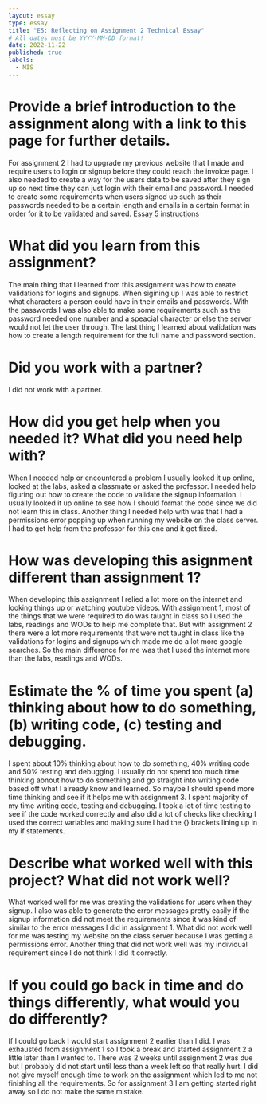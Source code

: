 ```yaml
---
layout: essay
type: essay
title: "E5: Reflecting on Assignment 2 Technical Essay"
# All dates must be YYYY-MM-DD format!
date: 2022-11-22
published: true
labels:
  - MIS
---
```


# Provide a brief introduction to the assignment along with a link to this page for further details.
For assignment 2 I had to upgrade my previous website that I made and require users to login or signup before they could reach the invoice page. I also needed to create a way for the users data to be saved after they sign up so next time they can just login with their email and password. I needed to create some requirements when users signed up such as their passwords needed to be a certain length and emails in a certain format in order for it to be validated and saved. 
[Essay 5 instructions](https://dport96.github.io/ITM352/morea/150.Assignment2/experience-Assignment2_retrospective.html)

# What did you learn from this assignment?
The main thing that I learned from this assignment was how to create validations for logins and signups. When sigining up I was able to restrict what characters a person could have in their emails and passwords. With the passwords I was also able to make some requirements such as the password needed one number and a speacial character or else the server would not let the user through. The last thing I learned about validation was how to create a length requirement for the full name and password section. 

# Did you work with a partner?
I did not work with a partner. 

# How did you get help when you needed it? What did you need help with?
When I needed help or encountered a problem I usually looked it up online, looked at the labs, asked a classmate or asked the professor. I needed help figuring out how to create the code to validate the signup information. I usually looked it up online to see how I should format the code since we did not learn this in class. Another thing I needed help with was that I had a permissions error popping up when running my website on the class server. I had to get help from the professor for this one and it got fixed. 

# How was developing this asignment different than assignment 1?
When developing this assignment I relied a lot more on the internet and looking things up or watching youtube videos. With assignment 1, most of the things that we were required to do was taught in class so I used the labs, readings and WODs to help me complete that. But with assignment 2 there were a lot more requirements that were not taught in class like the validations for logins and signups which made me do a lot more google searches. So the main difference for me was that I used the internet more than the labs, readings and WODs. 


# Estimate the % of time you spent (a) thinking about how to do something, (b) writing code, (c) testing and debugging.
I spent about 10% thinking about how to do something, 40% writing code and 50% testing and debugging. I usually do not spend too much time thinking abnout how to do something and go straight into writing code based off what I already know and learned. So maybe I should spend more time thinking and see if it helps me with assignment 3. I spent majority of my time writing code, testing and debugging. I took a lot of time testing to see if the code worked correctly and also did a lot of checks like checking I used the correct variables and  making sure I had the {} brackets lining up in my if statements. 

# Describe what worked well with this project? What did not work well?
What worked well for me was creating the validations for users when they signup. I also was able to generate the error messages pretty easily if the signup information did not meet the requirements since it was kind of similar to the error messages I did in assignment 1. What did not work well for me was testing my website on the class server because I was getting a permissions error. Another thing that did not work well was my individual requirement since I do not think I did it correctly. 

# If you could go back in time and do things differently, what would you do differently?
If I could go back I would start assignment 2 earlier than I did. I was exhausted from assignment 1 so I took a break and started assignment 2 a little later than I wanted to. There was 2 weeks until assignment 2 was due but I probably did not start until less than a week left so that really hurt. I did not give myself enough time to work on the assignment which led to me not finishing all the requirements. So for assignment 3 I am getting started right away so I do not make the same mistake. 
